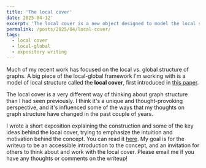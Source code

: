 ```yaml
---
title: 'The local cover'
date: 2025-04-12'
excerpt: 'The local cover is a new object designed to model the local structure of a graph. I wrote a survey explaining the local cover.'
permalink: /posts/2025/04/local-cover/
tags:
  - local cover
  - local-global
  - expository writing
---
```


Much of my recent work has focused on the local vs. global structure of graphs. A big piece of the local-global framework I'm working with is a model of local structure called the **local cover**, first introduced in [this paper](https://arxiv.org/abs/2207.04855v6). 

The local cover is a very different way of thinking about graph structure than I had seen previously. I think it's a unique and thought-provoking perspective, and it's influenced some of the ways that my thoughts on graph structure have changed in the past couple of years. 

I wrote a short exposition explaining the construction and some of the key ideas behind the local cover, trying to emphasize the intuition and motivation behind the concept. You can read it [here](https://tabrish.github.io/files/the-local-cover.pdf). My goal is for the writeup to be an accessible introduction to the concept, and an invitation for others to think about and work with the local cover. Please email me if you have any thoughts or comments on the writeup! 
